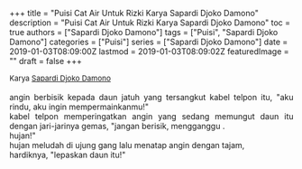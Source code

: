 +++
title = "Puisi Cat Air Untuk Rizki Karya Sapardi Djoko Damono"
description = "Puisi Cat Air Untuk Rizki Karya Sapardi Djoko Damono"
toc = true
authors = ["Sapardi Djoko Damono"]
tags = ["Puisi", "Sapardi Djoko Damono"]
categories = ["Puisi"]
series = ["Sapardi Djoko Damono"]
date = 2019-01-03T08:09:00Z
lastmod = 2019-01-03T08:09:02Z
featuredImage = ""
draft = false
+++

<div style="text-align: justify;">
<div style="font-size: small;">Karya <a href="/authors/sapardi-djoko-damono/" target="_blank">Sapardi Djoko Damono</a></div><br />
angin berbisik kepada daun jatuh yang tersangkut kabel telpon itu, "aku rindu, aku ingin mempermainkanmu!"<br />kabel telpon memperingatkan angin yang sedang memungut daun itu dengan jari-jarinya gemas, "jangan berisik, mengganggu .<br />hujan!"<br />hujan meludah di ujung gang lalu menatap angin dengan tajam,<br />hardiknya, "lepaskan daun itu!"</div>
